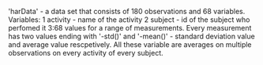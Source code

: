 'harData' - a data set that consists of 180 observations and 68 variables.
Variables:
1 activity - name of the activity
2 subject - id of the subject who perfomed it
3:68 values for a range of measurements. Every measurement has two values 
    ending with '-std()' and '-mean()' - standard deviation value and average 
    value rescpetively. All these variable are averages on multiple observations
    on every activity of every subject.
